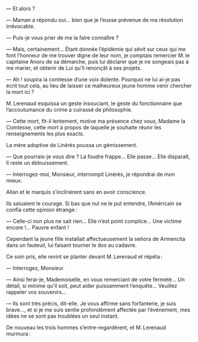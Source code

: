 — Et alors ?

— Maman a répondu oui… bien que je l’eusse prévenue de ma résolution irrévocable.

— Puis-je vous prier de me la faire connaître ?

— Mais, certainement… Étant donnée l’épidémie qui sévit sur ceux qui
me font l’honneur de me trouver digne de leur nom, je comptais remercier
M. le capitaine Anoru de sa démarche, puis lui déclarer que je ne songeais
pas à me marier, et obtenir de Lui qu’il renonçât à ses projets.

— Ah ! soupira la comtesse d’une voix dolente. Pourquoi ne lui ai-je pas
écrit tout cela, au lieu de laisser ce malheureux jeune homme venir chercher
la mort ici ?

M. Lerenaud esquissa un geste insouciant, le geste du fonctionnaire que
l’accoutumance du crime a cuirassé de philosophie.

— Cette mort, fit-il lentement, motive ma présence chez vous, Madame la
Comtesse, cette mort à propos de laquelle je souhaite réunir les
renseignements les plus exacts.

La mère adoptive de Linérès poussa un gémissement.

— Que pourrais-je vous dire ? La foudre frappe… Elle passe… Elle
disparaît, Il reste un éblouissement.

— Interrogez-moi, Monsieur, interrompit Linérès, je répondrai de mon mieux.

Allan et le marquis s’inclinèrent sans en avoir conscience.

Ils saluaient le courage. Si bas que nul ne le put entendre, l’Américain se
confia cette opinion étrange :

— Celle-ci non plus ne sait rien… Elle n’est point complice… Une victime
encore !… Pauvre enfant !

Cependant la jeune fille installait affectueusement la señora de Armencita dans un fauteuil, lui faisant tourner le dos au cadavre.

Ce soin pris, elle revint se planter devant M. Lerenaud et répéta :

— Interrogez, Monsieur.

— Ainsi ferai-je, Mademoiselle, en vous remerciant de votre fermeté… Un détail, si minime qu’il soit, peut aider puissamment l’enquête… Veuillez
rappeler vos souvenirs…

— Ils sont très précis, dit-elle. Je vous affirme sans forfanterie, je suis
brave…, et si je me suis sentie profondément affectée par l’évènement, mes
idées ne se sont pas troublées un seul instant.

De nouveau les trois hommes s’entre-regardèrent, et M. Lerenaud murmura :
